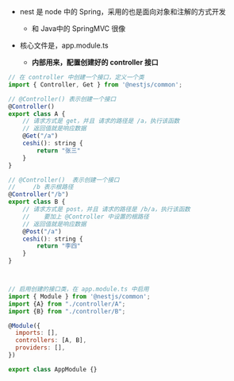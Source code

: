 
- nest 是 node 中的 Spring，采用的也是面向对象和注解的方式开发
  - 和 Java中的 SpringMVC 很像

- 核心文件是，app.module.ts
  - **内部用来，配置创建好的 controller 接口**

```js
// 在 controller 中创建一个接口，定义一个类
import { Controller, Get } from '@nestjs/common';

// @Controller() 表示创建一个接口
@Controller()
export class A {
    // 请求方式是 get，并且 请求的路径是 /a，执行该函数
    // 返回值就是响应数据
    @Get("/a")
    ceshi(): string {
        return "张三"
    }
}

// @Controller()  表示创建一个接口
//     /b 表示根路径
@Controller("/b")
export class B {
    // 请求方式是 post，并且 请求的路径是 /b/a，执行该函数
    //    要加上 @Controller 中设置的根路径
    // 返回值就是响应数据
    @Post("/a")
    ceshi(): string {
        return "李四"
    }
}



// 启用创建的接口类，在 app.module.ts 中启用
import { Module } from '@nestjs/common';
import {A} from "./controller/A";
import {B} from "./controller/B";

@Module({
  imports: [],
  controllers: [A, B],
  providers: [],
})

export class AppModule {}
```

